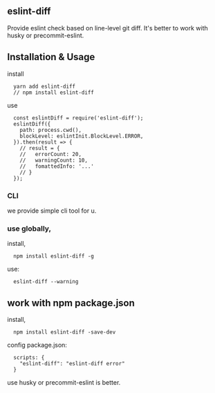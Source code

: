 ## eslint-diff

Provide eslint check based on line-level git diff. It's better to work with husky or precommit-eslint.

## Installation & Usage

install
``` 
  yarn add eslint-diff
  // npm install eslint-diff
```

use
```
  const eslintDiff = require('eslint-diff');
  eslintDiff({
    path: process.cwd(),
    blockLevel: eslintInit.BlockLevel.ERROR,
  }).then(result => {
    // result = {
    //   errorCount: 20,
    //   warningCount: 10,
    //   fomattedInfo: '...'
    // }
  });
```

### CLI

we provide simple cli tool for u. 

### use globally,

install,
```
  npm install eslint-diff -g
```

use:
```
  eslint-diff --warning
```

## work with npm package.json

install,
```
  npm install eslint-diff -save-dev
```

config package.json:
```
  scripts: {
    "eslint-diff": "eslint-diff error"
  }
```

use husky or precommit-eslint is better.